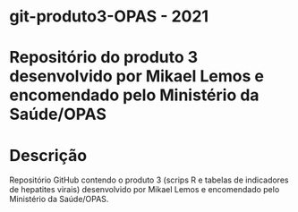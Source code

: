 # git-produto3-OPAS - 2021

# Repositório do produto 3 desenvolvido por Mikael Lemos e encomendado pelo Ministério da Saúde/OPAS

# Descrição

Repositório GitHub contendo o produto 3 (scrips R e tabelas de indicadores de hepatites virais) desenvolvido por Mikael Lemos e encomendado pelo Ministério da Saúde/OPAS.

